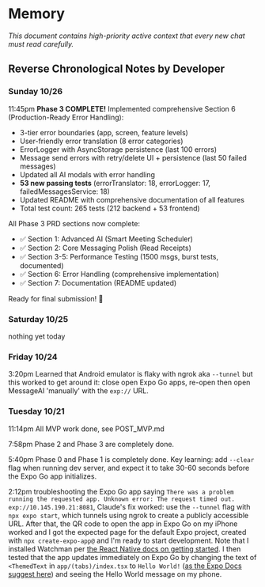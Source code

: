 # Memory

*This document contains high-priority active context that every new chat must read carefully.*

## Reverse Chronological Notes by Developer

### Sunday 10/26

11:45pm **Phase 3 COMPLETE!** Implemented comprehensive Section 6 (Production-Ready Error Handling):

- 3-tier error boundaries (app, screen, feature levels)
- User-friendly error translation (8 error categories)
- ErrorLogger with AsyncStorage persistence (last 100 errors)
- Message send errors with retry/delete UI + persistence (last 50 failed messages)
- Updated all AI modals with error handling
- **53 new passing tests** (errorTranslator: 18, errorLogger: 17, failedMessagesService: 18)
- Updated README with comprehensive documentation of all features
- Total test count: 265 tests (212 backend + 53 frontend)

All Phase 3 PRD sections now complete:

- ✅ Section 1: Advanced AI (Smart Meeting Scheduler)
- ✅ Section 2: Core Messaging Polish (Read Receipts)
- ✅ Section 3-5: Performance Testing (1500 msgs, burst tests, documented)
- ✅ Section 6: Error Handling (comprehensive implementation)
- ✅ Section 7: Documentation (README updated)

Ready for final submission! 🎉

### Saturday 10/25

nothing yet today

### Friday 10/24

3:20pm Learned that Android emulator is flaky with ngrok aka `--tunnel` but this worked to get around it: close open Expo Go apps, re-open then open MessageAI 'manually' with the `exp://` URL.

### Tuesday 10/21

11:14pm All MVP work done, see POST_MVP.md

7:58pm Phase 2 and Phase 3 are completely done.

5:40pm Phase 0 and Phase 1 is completely done. Key learning: add `--clear` flag when running dev server, and expect it to take 30-60 seconds before the Expo Go app initializes.

2:12pm troubleshooting the Expo Go app saying `There was a problem running the requested app. Unknown error: The request timed out. exp://10.145.190.21:8081`, Claude's fix worked: use the `--tunnel` flag with `npx expo start`, which tunnels using ngrok to create a publicly accessible URL. After that, the QR code to open the app in Expo Go on my iPhone worked and I got the expected page for the default Expo project, created with `npx create-expo-app@` and I'm ready to start development. Note that I installed Watchman per [the React Native docs on getting started](https://reactnative.dev/docs/set-up-your-environment). I then tested that the app updates immediately on Expo Go by changing the text of `<ThemedText` in `app/(tabs)/index.tsx` to `Hello World!` ([as the Expo Docs suggest here](https://docs.expo.dev/get-started/start-developing/)) and seeing the Hello World message on my phone.
